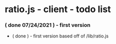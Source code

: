 # ratio.js - client - todo list

### ( done 07/24/2021 ) - first version
* ( done ) - first version based off of /lib/ratio.js
